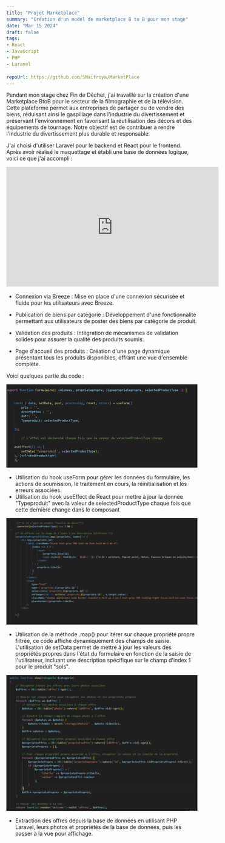 ```yaml
---
title: "Projet Marketplace"
summary: "Création d'un model de marketplace B to B pour mon stage"
date: "Mar 15 2024"
draft: false 
tags:
- React
- Javascript
- PHP
- Laravel

repoUrl: https://github.com/SMaitriya/MarketPlace
---
```


Pendant mon stage chez Fin de Déchet, j'ai travaillé sur la création d'une Marketplace BtoB pour le secteur de la filmographie et de la télévision. Cette plateforme permet aux entreprises de partager ou de vendre des biens, réduisant ainsi le gaspillage dans l'industrie du divertissement et préservant l'environnement en favorisant la réutilisation des décors et des équipements de tournage. Notre objectif est de contribuer à rendre l'industrie du divertissement plus durable et responsable.



J'ai choisi d'utiliser Laravel pour le backend et React pour le frontend. Après avoir réalisé le maquettage et établi une base de données logique, voici ce que j'ai accompli :

<iframe width="560" height="315" src="https://www.youtube.com/embed/zxslw7yDti8?" frameborder="0" allowfullscreen></iframe>



- Connexion via Breeze : Mise en place d'une connexion sécurisée et fluide pour les utilisateurs avec Breeze.


- Publication de biens par catégorie : Développement d'une fonctionnalité permettant aux utilisateurs de poster des biens par catégorie de produit.

- Validation des produits : Intégration de mécanismes de validation solides pour assurer la qualité des produits soumis.

- Page d'accueil des produits : Création d'une page dynamique présentant tous les produits disponibles, offrant une vue d'ensemble complète.


Voici quelques partie du code :

![Utilisation du hook useForm pour gérer les données du formulaire](https://github.com/SMaitriya/Portfolio/raw/main/public/images/projetmarket/useform.png)


- Utilisation  du hook useForm pour gérer les données du formulaire, les actions de soumission, le traitement en cours, la réinitialisation et les erreurs associées.
- Utilisation du hook useEffect de React pour mettre à jour la donnée "Typeproduit" avec la valeur de selectedProductType chaque fois que cette dernière change dans le composant


![Utilisation de la méthode .map()](https://github.com/SMaitriya/Portfolio/raw/main/public/images/projetmarket/map.png)

- Utilisation de la méthode .map() pour itérer sur chaque propriété propre filtrée, ce code affiche dynamiquement des champs de saisie. L'utilisation de setData permet de mettre à jour les valeurs des propriétés propres dans l'état du formulaire en fonction de la saisie de l'utilisateur, incluant une description spécifique sur le champ d'index 1 pour le produit "sols".



![Utilisation de Laravel](https://github.com/SMaitriya/Portfolio/raw/main/public/images/projetmarket/laravel.png)


- Extraction des offres depuis la base de données en utilisant PHP Laravel, leurs photos et propriétés de la base de données, puis les passer à la vue pour affichage.



